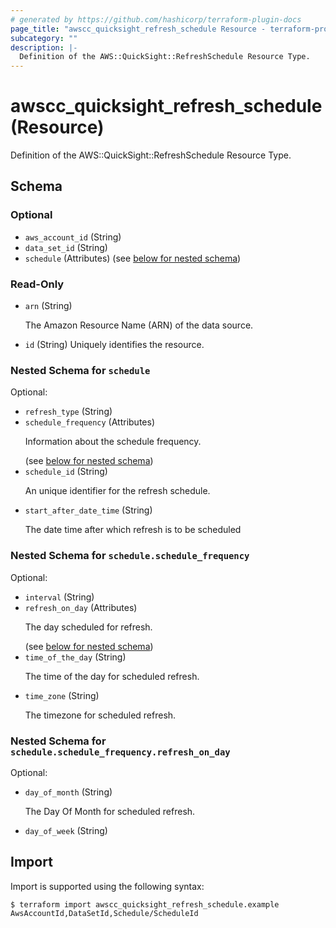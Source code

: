 ```yaml
---
# generated by https://github.com/hashicorp/terraform-plugin-docs
page_title: "awscc_quicksight_refresh_schedule Resource - terraform-provider-awscc"
subcategory: ""
description: |-
  Definition of the AWS::QuickSight::RefreshSchedule Resource Type.
---
```


# awscc_quicksight_refresh_schedule (Resource)

Definition of the AWS::QuickSight::RefreshSchedule Resource Type.



<!-- schema generated by tfplugindocs -->
## Schema

### Optional

- `aws_account_id` (String)
- `data_set_id` (String)
- `schedule` (Attributes) (see [below for nested schema](#nestedatt--schedule))

### Read-Only

- `arn` (String) <p>The Amazon Resource Name (ARN) of the data source.</p>
- `id` (String) Uniquely identifies the resource.

<a id="nestedatt--schedule"></a>
### Nested Schema for `schedule`

Optional:

- `refresh_type` (String)
- `schedule_frequency` (Attributes) <p>Information about the schedule frequency.</p> (see [below for nested schema](#nestedatt--schedule--schedule_frequency))
- `schedule_id` (String) <p>An unique identifier for the refresh schedule.</p>
- `start_after_date_time` (String) <p>The date time after which refresh is to be scheduled</p>

<a id="nestedatt--schedule--schedule_frequency"></a>
### Nested Schema for `schedule.schedule_frequency`

Optional:

- `interval` (String)
- `refresh_on_day` (Attributes) <p>The day scheduled for refresh.</p> (see [below for nested schema](#nestedatt--schedule--schedule_frequency--refresh_on_day))
- `time_of_the_day` (String) <p>The time of the day for scheduled refresh.</p>
- `time_zone` (String) <p>The timezone for scheduled refresh.</p>

<a id="nestedatt--schedule--schedule_frequency--refresh_on_day"></a>
### Nested Schema for `schedule.schedule_frequency.refresh_on_day`

Optional:

- `day_of_month` (String) <p>The Day Of Month for scheduled refresh.</p>
- `day_of_week` (String)

## Import

Import is supported using the following syntax:

```shell
$ terraform import awscc_quicksight_refresh_schedule.example AwsAccountId,DataSetId,Schedule/ScheduleId
```
